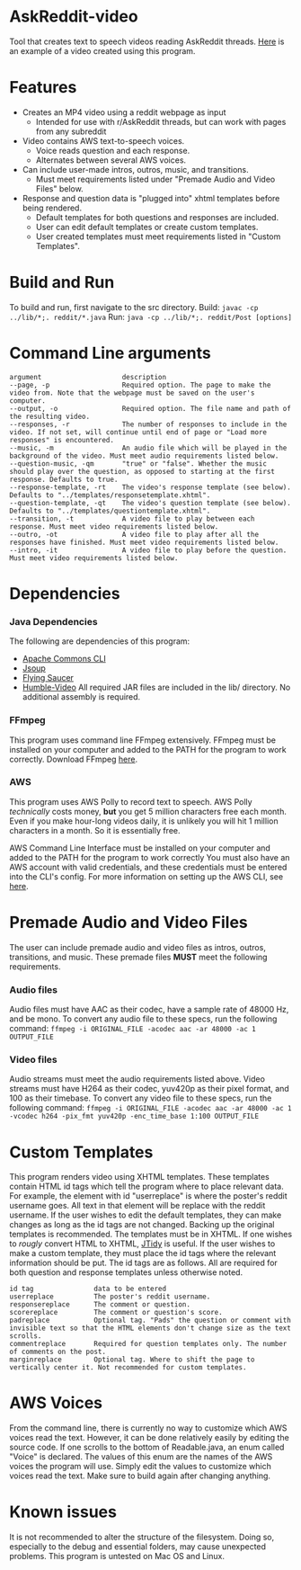 # AskReddit-video
Tool that creates text to speech videos reading AskReddit threads.
[Here](https://youtu.be/SPimTa8fwl4) is an example of a video created using this program.

# Features
* Creates an MP4 video using a reddit webpage as input
	* Intended for use with r/AskReddit threads, but can work with pages from any subreddit
* Video contains AWS text-to-speech voices.
	* Voice reads question and each response.
	* Alternates between several AWS voices.
* Can include user-made intros, outros, music, and transitions.
	* Must meet requirements listed under "Premade Audio and Video Files" below.
* Response and question data is "plugged into" xhtml templates before being rendered.
	* Default templates for both questions and responses are included.
	* User can edit default templates or create custom templates.
	* User created templates must meet requirements listed in "Custom Templates".

# Build and Run
To build and run, first navigate to the src directory.
Build:
`javac -cp ../lib/*;. reddit/*.java`
Run:
`java -cp ../lib/*;. reddit/Post [options]`

# Command Line arguments
```
argument                    description
--page, -p                  Required option. The page to make the video from. Note that the webpage must be saved on the user's computer.
--output, -o                Required option. The file name and path of the resulting video.
--responses, -r             The number of responses to include in the video. If not set, will continue until end of page or "Load more responses" is encountered.
--music, -m                 An audio file which will be played in the background of the video. Must meet audio requirements listed below.
--question-music, -qm       "true" or "false". Whether the music should play over the question, as opposed to starting at the first response. Defaults to true.
--response-template, -rt    The video's response template (see below). Defaults to "../templates/responsetemplate.xhtml".
--question-template, -qt    The video's question template (see below). Defaults to "../templates/questiontemplate.xhtml".
--transition, -t            A video file to play between each response. Must meet video requirements listed below.
--outro, -ot                A video file to play after all the responses have finished. Must meet video requirements listed below.
--intro, -it                A video file to play before the question. Must meet video requirements listed below.

```

# Dependencies
### Java Dependencies
The following are dependencies of this program:
* [Apache Commons CLI](https://commons.apache.org/proper/commons-cli/)
* [Jsoup](https://jsoup.org/)
* [Flying Saucer](https://github.com/flyingsaucerproject/flyingsaucer)
* [Humble-Video](https://github.com/artclarke/humble-video)
All required JAR files are included in the lib/ directory. No additional assembly is required.

### FFmpeg
This program uses command line FFmpeg extensively.
FFmpeg must be installed on your computer and added to the PATH for the program to work correctly.
Download FFmpeg [here](https://ffmpeg.org/download.html).

### AWS
This program uses AWS Polly to record text to speech.
AWS Polly *technically* costs money, **but** you get 5 million characters free each month.
Even if you make hour-long videos daily, it is unlikely you will hit 1 million characters in a month.
So it is essentially free.

AWS Command Line Interface must be installed on your computer and added to the PATH for the program to work correctly
You must also have an AWS account with valid credentials, and these credentials must be entered into the CLI's config.
For more information on setting up the AWS CLI, see [here](https://docs.aws.amazon.com/cli/latest/userguide/cli-chap-welcome.html).

# Premade Audio and Video Files
The user can include premade audio and video files as intros, outros, transitions, and music.
These premade files **MUST** meet the following requirements.

### Audio files
Audio files must have AAC as their codec, have a sample rate of 48000 Hz, and be mono.
To convert any audio file to these specs, run the following command:
`ffmpeg -i ORIGINAL_FILE -acodec aac -ar 48000 -ac 1 OUTPUT_FILE `

### Video files
Audio streams must meet the audio requirements listed above.
Video streams must have H264 as their codec, yuv420p as their pixel format, and 100 as their timebase.
To convert any video file to these specs, run the following command:
`ffmpeg -i ORIGINAL_FILE -acodec aac -ar 48000 -ac 1 -vcodec h264 -pix_fmt yuv420p -enc_time_base 1:100 OUTPUT_FILE`

# Custom Templates
This program renders video using XHTML templates.
These templates contain HTML id tags which tell the program where to place relevant data.
For example, the element with id "userreplace" is where the poster's reddit username goes. All text in that element will be replace with the reddit username.
If the user wishes to edit the default templates, they can make changes as long as the id tags are not changed. Backing up the original templates is recommended.
The templates must be in XHTML. If one wishes to *rougly* convert HTML to XHTML, [JTidy](http://jtidy.sourceforge.net/) is useful.
If the user wishes to make a custom template, they must place the id tags where the relevant information should be put.
The id tags are as follows. All are required for both question and response templates unless otherwise noted.
``` 
id tag               data to be entered
userreplace          The poster's reddit username.
responsereplace      The comment or question.
scorereplace         The comment or question's score.
padreplace           Optional tag. "Pads" the question or comment with invisible text so that the HTML elements don't change size as the text scrolls.
commentreplace       Required for question templates only. The number of comments on the post.
marginreplace        Optional tag. Where to shift the page to vertically center it. Not recommended for custom templates.
```

# AWS Voices
From the command line, there is currently no way to customize which AWS voices read the text.
However, it can be done relatively easily by editing the source code.
If one scrolls to the bottom of Readable.java, an enum called "Voice" is declared.
The values of this enum are the names of the AWS voices the program will use.
Simply edit the values to customize which voices read the text. Make sure to build again after changing anything.

# Known issues
It is not recommended to alter the structure of the filesystem. Doing so, especially to the debug and essential folders, may cause unexpected problems.
This program is untested on Mac OS and Linux.
